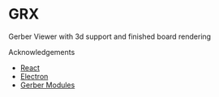 # GRX

Gerber Viewer with 3d support and finished board rendering

Acknowledgements

- [React](https://github.com/facebook/react)
- [Electron](https://github.com/electron/electron)
- [Gerber Modules](https://github.com/tracespace/tracespace)
